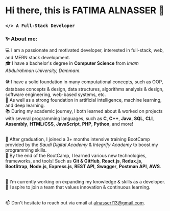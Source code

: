 # Hi there, this is FATIMA ALNASSER 👋
### `</> A Full-Stack Developer`
### ✨ About me:
💻 I am a passionate and motivated developer, interested in full-stack, web, and MERN stack development. <br /> 
🎓 I have a bachelor's degree in **Computer Science** from *Imam Abdulrahman University, Dammam*. <br /> <br />
🛠️ I have a solid foundation in many computational concepts, such as OOP, database concepts & design, data structures, algorithms analysis & design, software engineering, web-based systems, etc. <br />
🧠 As well as a strong foundation in artificial intelligence, machine learning, and deep learning.<br /> 
📚 During my academic journey, I both learned about & worked on projects with several programming languages, such as **C**, **C++**, **Java**, **SQL**, **CLI**, **Assembly**, **HTML/CSS**, **JavaScript**, **PHP**, **Python**, and more! <br /><br />

🚀 After graduation, I joined a 3+ months intensive training BootCamp provided by the *Saudi Digital Academy* & *Integrify Academy* to boost my programming skills. <br />
🌱 By the end of the BootCamp, I learned various new technologies, frameworks, and tools! Such as **Git & GitHub**, **React.js**, **Redux.js**, **BootStrap**, **Node.js**, **Express.js**, **REST API**, **Swagger**, **Postman API**, **AWS**.<br /> <br />

🔭 I'm currently working on expanding my knowledge & skills as a developer. <br />
🎯 I aspire to join a team that values innovation & continuous learning. <br /> <br />

📫 Don't hesitate to reach out via email at [alnasserf13@gmail.com](alnasserf13@gmail.com).

<!--
**Ifamunas/Ifamunas** is a ✨ _special_ ✨ repository because its `README.md` (this file) appears on your GitHub profile.

Here are some ideas to get you started:

- 🔭 I’m currently working on ...
- 🌱 I’m currently learning ...
- 👯 I’m looking to collaborate on ...
- 🤔 I’m looking for help with ...
- 💬 Ask me about ...
- 📫 How to reach me: ...
- 😄 Pronouns: ...
- ⚡ Fun fact: ...
-->
